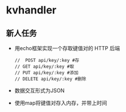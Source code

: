 # kvhandler

## 新人任务

- 用echo框架实现一个存取键值对的 HTTP 后端

  ```
  //  POST api/key/:key #存
  // GET api/key/:key #取
  // PUT api/key/:key #添加
  // DELETE api/key/:key #删除
  ```

- 数据交互形式为JSON

- 使用map将键值对存入内存，并带上时间



